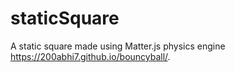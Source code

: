 # staticSquare
A static square made using Matter.js physics engine
 https://200abhi7.github.io/bouncyball/.
